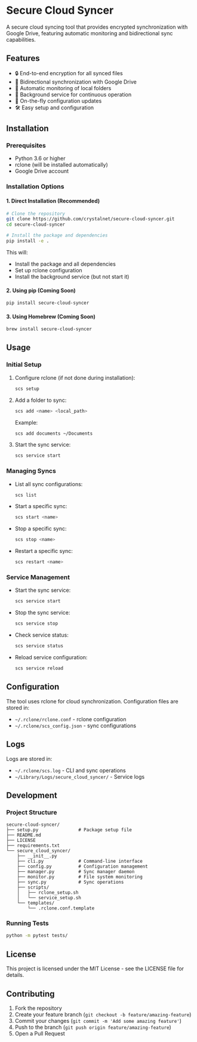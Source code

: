 # Secure Cloud Syncer

A secure cloud syncing tool that provides encrypted synchronization with Google Drive, featuring automatic monitoring and bidirectional sync capabilities.

## Features

- 🔒 End-to-end encryption for all synced files
- 🔄 Bidirectional synchronization with Google Drive
- 👀 Automatic monitoring of local folders
- 🚀 Background service for continuous operation
- 🔄 On-the-fly configuration updates
- 🛠️ Easy setup and configuration

## Installation

### Prerequisites

- Python 3.6 or higher
- rclone (will be installed automatically)
- Google Drive account

### Installation Options

#### 1. Direct Installation (Recommended)

```bash
# Clone the repository
git clone https://github.com/crystalnet/secure-cloud-syncer.git
cd secure-cloud-syncer

# Install the package and dependencies
pip install -e .
```

This will:
- Install the package and all dependencies
- Set up rclone configuration
- Install the background service (but not start it)

#### 2. Using pip (Coming Soon)

```bash
pip install secure-cloud-syncer
```

#### 3. Using Homebrew (Coming Soon)

```bash
brew install secure-cloud-syncer
```

## Usage

### Initial Setup

1. Configure rclone (if not done during installation):
   ```bash
   scs setup
   ```

2. Add a folder to sync:
   ```bash
   scs add <name> <local_path>
   ```
   Example:
   ```bash
   scs add documents ~/Documents
   ```

3. Start the sync service:
   ```bash
   scs service start
   ```

### Managing Syncs

- List all sync configurations:
  ```bash
  scs list
  ```

- Start a specific sync:
  ```bash
  scs start <name>
  ```

- Stop a specific sync:
  ```bash
  scs stop <name>
  ```

- Restart a specific sync:
  ```bash
  scs restart <name>
  ```

### Service Management

- Start the sync service:
  ```bash
  scs service start
  ```

- Stop the sync service:
  ```bash
  scs service stop
  ```

- Check service status:
  ```bash
  scs service status
  ```

- Reload service configuration:
  ```bash
  scs service reload
  ```

## Configuration

The tool uses rclone for cloud synchronization. Configuration files are stored in:
- `~/.rclone/rclone.conf` - rclone configuration
- `~/.rclone/scs_config.json` - sync configurations

## Logs

Logs are stored in:
- `~/.rclone/scs.log` - CLI and sync operations
- `~/Library/Logs/secure_cloud_syncer/` - Service logs

## Development

### Project Structure

```
secure-cloud-syncer/
├── setup.py               # Package setup file
├── README.md
├── LICENSE
├── requirements.txt
└── secure_cloud_syncer/
    ├── __init__.py
    ├── cli.py             # Command-line interface
    ├── config.py          # Configuration management
    ├── manager.py         # Sync manager daemon
    ├── monitor.py         # File system monitoring
    ├── sync.py            # Sync operations
    ├── scripts/
    │   ├── rclone_setup.sh
    │   └── service_setup.sh
    └── templates/
        └── .rclone.conf.template
```

### Running Tests

```bash
python -m pytest tests/
```

## License

This project is licensed under the MIT License - see the LICENSE file for details.

## Contributing

1. Fork the repository
2. Create your feature branch (`git checkout -b feature/amazing-feature`)
3. Commit your changes (`git commit -m 'Add some amazing feature'`)
4. Push to the branch (`git push origin feature/amazing-feature`)
5. Open a Pull Request 
